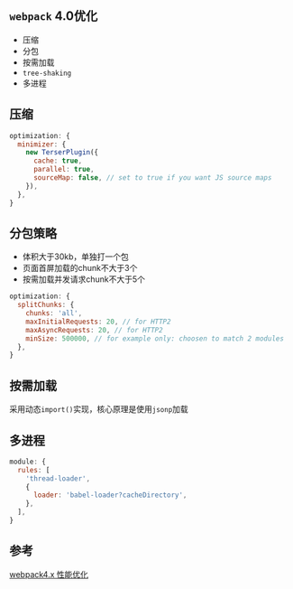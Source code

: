 ## `webpack` 4.0优化
* 压缩
* 分包
* 按需加载
* `tree-shaking`
* 多进程

## 压缩
```js
optimization: {
  minimizer: {
    new TerserPlugin({
      cache: true,
      parallel: true,
      sourceMap: false, // set to true if you want JS source maps
    }),
  },
}
```

## 分包策略
* 体积大于30kb，单独打一个包
* 页面首屏加载的chunk不大于3个
* 按需加载并发请求chunk不大于5个

```js
optimization: {
  splitChunks: {
    chunks: 'all',
    maxInitialRequests: 20, // for HTTP2
    maxAsyncRequests: 20, // for HTTP2
    minSize: 500000, // for example only: choosen to match 2 modules
  },
}
```

## 按需加载
采用动态`import()`实现，核心原理是使用`jsonp`加载

## 多进程
```js
module: {
  rules: [
    'thread-loader',
    {
      loader: 'babel-loader?cacheDirectory',
    },
  ],
}
```

## 参考
[webpack4.x 性能优化](https://juejin.im/post/6844903774310367246)

